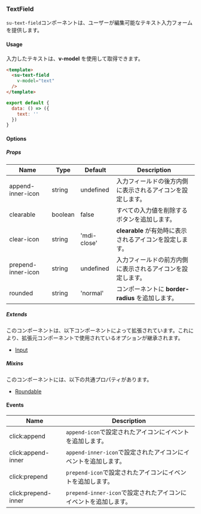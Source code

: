 ### TextField

`su-text-field`コンポーネントは、ユーザーが編集可能なテキスト入力フォームを提供します。

<su-divider class="mb-8" />

#### Usage

入力したテキストは、**v-model** を使用して取得できます。

```html
<template>
  <su-text-field
    v-model="text"
  />
</template>
```

```js
export default {
  data: () => ({
    text: ''
  })
}
```

#### Options

<sample class="mb-4" />

##### Props

|Name|Type|Default|Description|
|----|----|-------|-----------|
|append-inner-icon|string|undefined|入力フィールドの後方内側に表示されるアイコンを設定します。|
|clearable|boolean|false|すべての入力値を削除するボタンを追加します。|
|clear-icon|string|'mdi-close'|**clearable** が有効時に表示されるアイコンを設定します。|
|prepend-inner-icon|string|undefined|入力フィールドの前方内側に表示されるアイコンを設定します。|
|rounded|string|'normal'|コンポーネントに **border-radius** を追加します。|

##### Extends

このコンポーネントは、以下コンポーネントによって拡張されています。これにより、拡張元コンポーネントで使用されているオプションが継承されます。

- [Input](../components/SuInput)

##### Mixins

このコンポーネントには、以下の共通プロパティがあります。

- [Roundable](../internals/mixins#Roundable)

#### Events

<example file='SuTextField/events/icon' />

|Name|Description|
|----|----|
|click:append|`append-icon`で設定されたアイコンにイベントを追加します。|
|click:append-inner|`append-inner-icon`で設定されたアイコンにイベントを追加します。|
|click:prepend|`prepend-icon`で設定されたアイコンにイベントを追加します。|
|click:prepend-inner|`prepend-inner-icon`で設定されたアイコンにイベントを追加します。|